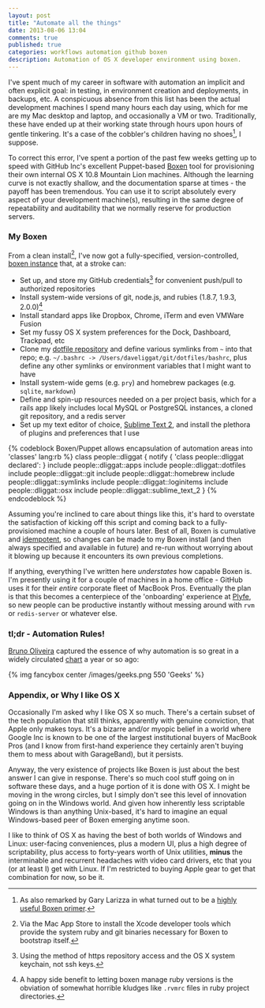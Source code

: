 ```yaml
---
layout: post
title: "Automate all the things"
date: 2013-08-06 13:04
comments: true
published: true
categories: workflows automation github boxen
description: Automation of OS X developer environment using boxen.
---
```

I've spent much of my career in software with automation an implicit and often explicit goal: in testing, in environment creation and deployments, in backups, etc. A conspicuous absence from this list has been the actual development machines I spend many hours each day using, which for me are my Mac desktop and laptop, and occasionally a VM or two. Traditionally, these have ended up at their working state through hours upon hours of gentle tinkering. It's a case of the cobbler's children having no shoes[^1], I suppose.
<!--more-->

To correct this error, I've spent a portion of the past few weeks getting up to speed with GitHub Inc's excellent Puppet-based [Boxen](https://boxen.github.com) tool for provisioning their own internal OS X 10.8 Mountain Lion machines. Although the learning curve is not exactly shallow, and the documentation sparse at times - the payoff has been tremendous. You can use it to script absolutely every aspect of your development machine(s), resulting in the same degree of repeatability and auditability that we normally reserve for production servers.

### My Boxen
From a clean install[^2], I've now got a fully-specified, version-controlled, [boxen instance](https://github.com/dliggat/boxen) that, at a stroke can:

* Set up, and store my GitHub credentials[^3] for convenient push/pull to authorized repositories
* Install system-wide versions of git, node.js, and rubies (1.8.7, 1.9.3, 2.0.0)[^4]
* Install standard apps like Dropbox, Chrome, iTerm and even VMWare Fusion
* Set my fussy OS X system preferences for the Dock, Dashboard, Trackpad, etc
* Clone my [dotfile repository](https://github.com/dliggat/dotfiles) and define various symlinks from `~` into that repo; e.g. `~/.bashrc -> /Users/daveliggat/git/dotfiles/bashrc`, plus define any other symlinks or environment variables that I might want to have
* Install system-wide gems (e.g. `pry`) and homebrew packages (e.g. `sqlite`, `markdown`)
* Define and spin-up resources needed on a per project basis, which for a rails app likely includes local MySQL or PostgreSQL instances, a cloned git repository, and a redis server
* Set up my text editor of choice, [Sublime Text 2](http://www.sublimetext.com/2), and install the plethora of plugins and preferences that I use

{% codeblock Boxen/Puppet allows encapsulation of automation areas into 'classes' lang:rb %}
class people::dliggat {
  notify { 'class people::dliggat declared': }
  include people::dliggat::apps
  include people::dliggat::dotfiles
  include people::dliggat::git
  include people::dliggat::homebrew
  include people::dliggat::symlinks
  include people::dliggat::loginitems
  include people::dliggat::osx
  include people::dliggat::sublime_text_2
}
{% endcodeblock %}

Assuming you're inclined to care about things like this, it's hard to overstate the satisfaction of kicking off this script and coming back to a fully-provisioned machine a couple of hours later. Best of all, Boxen is cumulative and [idempotent](http://en.wikipedia.org/wiki/Idempotence), so changes can be made to my Boxen install (and then always specified and available in future) and re-run without worrying about it blowing up because it encounters its own previous completions.

If anything, everything I've written here *understates* how capable Boxen is. I'm presently using it for a couple of machines in a home office - GitHub uses it for their *entire* corporate fleet of MacBook Pros. Eventually the plan is that this becomes a centerpiece of the 'onboarding' experience at [Plyfe](http://plyfe.com), so new people can be productive instantly without messing around with `rvm` or `redis-server` or whatever else.

### tl;dr - Automation Rules!

[Bruno Oliveira](https://plus.google.com/+BrunoOliveira) captured the essence of why automation is so great in a widely circulated [chart](https://plus.google.com/+BrunoOliveira/posts/MGxauXypb1Y) a year or so ago:

{% img fancybox center /images/geeks.png 550 'Geeks' %}

### Appendix, or Why I like OS X

Occasionally I'm asked why I like OS X so much. There's a certain subset of the tech population that still thinks, apparently with genuine conviction, that Apple only makes toys. It's a bizarre and/or myopic belief in a world where Google Inc is known to be one of the largest institutional buyers of MacBook Pros (and I know from first-hand experience they certainly aren't buying them to mess about with GarageBand), but it persists.

Anyway, the very existence of projects like Boxen is just about the best answer I can give in response. There's so much cool stuff going on in software these days, and a huge portion of it is done with OS X. I might be moving in the wrong circles, but I simply don't see this level of innovation going on in the Windows world. And given how inherently less scriptable Windows is than anything Unix-based, it's hard to imagine an equal Windows-based peer of Boxen emerging anytime soon.

I like to think of OS X as having the best of both worlds of Windows and Linux: user-facing conveniences, plus a modern UI, plus a high degree of scriptability, plus access to forty-years worth of Unix utilities, **minus** the interminable and recurrent headaches with video card drivers, etc that you (or at least I) get with Linux. If I'm restricted to buying Apple gear to get that combination for now, so be it.


[^1]: As also remarked by Gary Larizza in what turned out to be a [highly useful Boxen primer](http://garylarizza.com/blog/2013/02/15/puppet-plus-github-equals-laptop-love/).
[^2]: Via the Mac App Store to install the Xcode developer tools which provide the system ruby and git binaries necessary for Boxen to bootstrap itself.
[^3]: Using the method of https repository access and the OS X system keychain, not ssh keys.
[^4]: A happy side benefit to letting boxen manage ruby versions is the obviation of somewhat horrible kludges like `.rvmrc` files in ruby project directories.

